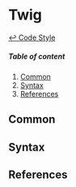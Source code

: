 Twig
==

[↩ Code Style](./README.md#code-style)

##### Table of content
1. [Common](#common)
2. [Syntax](#syntax)
3. [References](#references)

Common
--

Syntax
--

References
--

